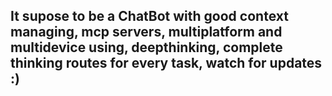 ## It supose to be a ChatBot with good context managing, mcp servers, multiplatform and multidevice using, deepthinking, complete thinking routes for every task, watch for updates :)
